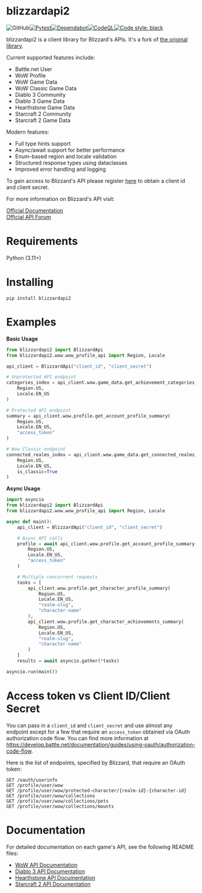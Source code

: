 # blizzardapi2

![GitHub](https://img.shields.io/github/license/lostcol0ny/python-blizzardapi2)[![Pytest](https://github.com/lostcol0ny/python-blizzardapi2/actions/workflows/python-package.yml/badge.svg?branch=main)](https://github.com/lostcol0ny/python-blizzardapi2/actions/workflows/python-package.yml)[![Dependabot](https://github.com/lostcol0ny/blizzardapi2/actions/workflows/dependabot/dependabot-updates/badge.svg)](https://github.com/lostcol0ny/blizzardapi2/actions/workflows/dependabot/dependabot-updates)[![CodeQL](https://github.com/lostcol0ny/python-blizzardapi2/actions/workflows/github-code-scanning/codeql/badge.svg)](https://github.com/lostcol0ny/python-blizzardapi2/actions/workflows/github-code-scanning/codeql)[![Code style: black](https://img.shields.io/badge/code%20style-black-000000.svg)](https://github.com/psf/black)

blizzardapi2 is a client library for Blizzard's APIs. It's a fork of [the original library](https://github.com/trevorphillipscoding/python-blizzardapi/).

Current supported features include:

- Battle.net User
- WoW Profile
- WoW Game Data
- WoW Classic Game Data
- Diablo 3 Community
- Diablo 3 Game Data
- Hearthstone Game Data
- Starcraft 2 Community
- Starcraft 2 Game Data

Modern features:

- Full type hints support
- Async/await support for better performance
- Enum-based region and locale validation
- Structured response types using dataclasses
- Improved error handling and logging

To gain access to Blizzard's API please register [here](https://develop.battle.net/access/) to obtain a client id and client secret.

For more information on Blizzard's API visit:

[Official Documentation](https://develop.battle.net/documentation)  
[Official API Forum](https://us.forums.blizzard.com/en/blizzard/c/api-discussion)

# Requirements

Python (3.11+)

# Installing

`pip install blizzardapi2`

# Examples

**Basic Usage**

```python
from blizzardapi2 import BlizzardApi
from blizzardapi2.wow.wow_profile_api import Region, Locale

api_client = BlizzardApi("client_id", "client_secret")

# Unprotected API endpoint
categories_index = api_client.wow.game_data.get_achievement_categories_index(
    Region.US,
    Locale.EN_US
)

# Protected API endpoint
summary = api_client.wow.profile.get_account_profile_summary(
    Region.US,
    Locale.EN_US,
    "access_token"
)

# Wow Classic endpoint
connected_realms_index = api_client.wow.game_data.get_connected_realms_index(
    Region.US,
    Locale.EN_US,
    is_classic=True
)
```

**Async Usage**

```python
import asyncio
from blizzardapi2 import BlizzardApi
from blizzardapi2.wow.wow_profile_api import Region, Locale

async def main():
    api_client = BlizzardApi("client_id", "client_secret")

    # Async API calls
    profile = await api_client.wow.profile.get_account_profile_summary(
        Region.US,
        Locale.EN_US,
        "access_token"
    )

    # Multiple concurrent requests
    tasks = [
        api_client.wow.profile.get_character_profile_summary(
            Region.US,
            Locale.EN_US,
            "realm-slug",
            "character-name"
        ),
        api_client.wow.profile.get_character_achievements_summary(
            Region.US,
            Locale.EN_US,
            "realm-slug",
            "character-name"
        )
    ]
    results = await asyncio.gather(*tasks)

asyncio.run(main())
```

# Access token vs Client ID/Client Secret

You can pass in a `client_id` and `client_secret` and use almost any endpoint except for a few that require an `access_token` obtained via OAuth authorization code flow. You can find more information at https://develop.battle.net/documentation/guides/using-oauth/authorization-code-flow.

Here is the list of endpoints, specified by Blizzard, that require an OAuth token:

```
GET /oauth/userinfo
GET /profile/user/wow
GET /profile/user/wow/protected-character/{realm-id}-{character-id}
GET /profile/user/wow/collections
GET /profile/user/wow/collections/pets
GET /profile/user/wow/collections/mounts
```

# Documentation

For detailed documentation on each game's API, see the following README files:

- [WoW API Documentation](docs/wow/README.md)
- [Diablo 3 API Documentation](docs/diablo3/README.md)
- [Hearthstone API Documentation](docs/hearthstone/README.md)
- [Starcraft 2 API Documentation](docs/starcraft2/README.md)
